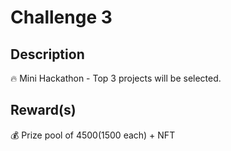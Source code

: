 # Challenge 3

## Description

🔥 Mini Hackathon - Top 3 projects will be selected.

## Reward(s)

💰 Prize pool of $4500 ($1500 each) + NFT
